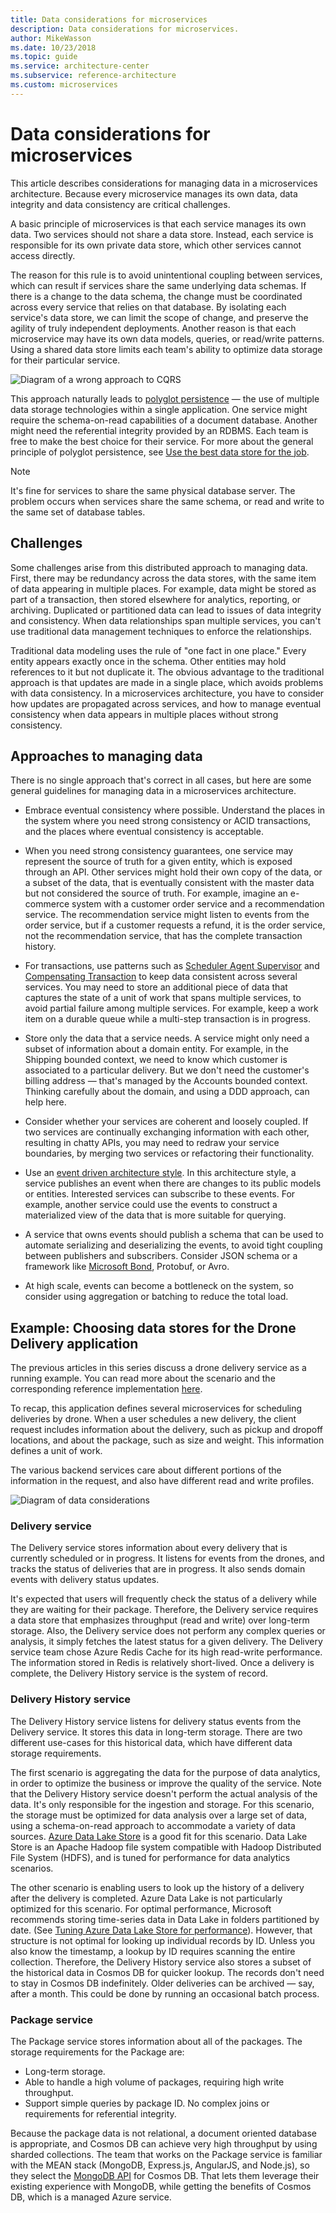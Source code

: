 ```yaml
---
title: Data considerations for microservices
description: Data considerations for microservices.
author: MikeWasson
ms.date: 10/23/2018
ms.topic: guide
ms.service: architecture-center
ms.subservice: reference-architecture
ms.custom: microservices
---
```


# Data considerations for microservices

This article describes considerations for managing data in a microservices architecture. Because every microservice manages its own data, data integrity and data consistency are critical challenges.

A basic principle of microservices is that each service manages its own data. Two services should not share a data store. Instead, each service is responsible for its own private data store, which other services cannot access directly.

The reason for this rule is to avoid unintentional coupling between services, which can result if services share the same underlying data schemas. If there is a change to the data schema, the change must be coordinated across every service that relies on that database. By isolating each service's data store, we can limit the scope of change, and preserve the agility of truly independent deployments. Another reason is that each microservice may have its own data models, queries, or read/write patterns. Using a shared data store limits each team's ability to optimize data storage for their particular service.

![Diagram of a wrong approach to CQRS](../guide/architecture-styles/images/cqrs-microservices-wrong.png)

This approach naturally leads to [polyglot persistence](https://martinfowler.com/bliki/PolyglotPersistence.html) &mdash; the use of multiple data storage technologies within a single application. One service might require the schema-on-read capabilities of a document database. Another might need the referential integrity provided by an RDBMS. Each team is free to make the best choice for their service. For more about the general principle of polyglot persistence, see [Use the best data store for the job](../guide/design-principles/use-the-best-data-store.md).

> [!NOTE]
> It's fine for services to share the same physical database server. The problem occurs when services share the same schema, or read and write to the same set of database tables.

## Challenges

Some challenges arise from this distributed approach to managing data. First, there may be redundancy across the data stores, with the same item of data appearing in multiple places. For example, data might be stored as part of a transaction, then stored elsewhere for analytics, reporting, or archiving. Duplicated or partitioned data can lead to issues of data integrity and consistency. When data relationships span multiple services, you can't use traditional data management techniques to enforce the relationships.

Traditional data modeling uses the rule of "one fact in one place." Every entity appears exactly once in the schema. Other entities may hold references to it but not duplicate it. The obvious advantage to the traditional approach is that updates are made in a single place, which avoids problems with data consistency. In a microservices architecture, you have to consider how updates are propagated across services, and how to manage eventual consistency when data appears in multiple places without strong consistency.

## Approaches to managing data

There is no single approach that's correct in all cases, but here are some general guidelines for managing data in a microservices architecture.

- Embrace eventual consistency where possible. Understand the places in the system where you need strong consistency or ACID transactions, and the places where eventual consistency is acceptable.

- When you need strong consistency guarantees, one service may represent the source of truth for a given entity, which is exposed through an API. Other services might hold their own copy of the data, or a subset of the data, that is eventually consistent with the master data but not considered the source of truth. For example, imagine an e-commerce system with a customer order service and a recommendation service. The recommendation service might listen to events from the order service, but if a customer requests a refund, it is the order service, not the recommendation service, that has the complete transaction history.

- For transactions, use patterns such as [Scheduler Agent Supervisor](../patterns/scheduler-agent-supervisor.md) and [Compensating Transaction](../patterns/compensating-transaction.md) to keep data consistent across several services.  You may need to store an additional piece of data that captures the state of a unit of work that spans multiple services, to avoid partial failure among multiple services. For example, keep a work item on a durable queue while a multi-step transaction is in progress.

- Store only the data that a service needs. A service might only need a subset of information about a domain entity. For example, in the Shipping bounded context, we need to know which customer is associated to a particular delivery. But we don't need the customer's billing address &mdash; that's managed by the Accounts bounded context. Thinking carefully about the domain, and using a DDD approach, can help here.

- Consider whether your services are coherent and loosely coupled. If two services are continually exchanging information with each other, resulting in chatty APIs, you may need to redraw your service boundaries, by merging two services or refactoring their functionality.

- Use an [event driven architecture style](../guide/architecture-styles/event-driven.md). In this architecture style, a service publishes an event when there are changes to its public models or entities. Interested services can subscribe to these events. For example, another service could use the events to construct a materialized view of the data that is more suitable for querying.

- A service that owns events should publish a schema that can be used to automate serializing and deserializing the events, to avoid tight coupling between publishers and subscribers. Consider JSON schema or a framework like [Microsoft Bond](https://github.com/Microsoft/bond), Protobuf, or Avro.

- At high scale, events can become a bottleneck on the system, so consider using aggregation or batching to reduce the total load.

## Example: Choosing data stores for the Drone Delivery application

The previous articles in this series discuss a drone delivery service as a running example. You can read more about the scenario and the corresponding reference implementation [here](./drone-delivery.md).

To recap, this application defines several microservices for scheduling deliveries by drone. When a user schedules a new delivery, the client request includes information about the delivery, such as pickup and dropoff locations, and about the package, such as size and weight. This information defines a unit of work.

The various backend services care about different portions of the information in the request, and also have different read and write profiles.

![Diagram of data considerations](./images/data-considerations.png)

### Delivery service

The Delivery service stores information about every delivery that is currently scheduled or in progress. It listens for events from the drones, and tracks the status of deliveries that are in progress. It also sends domain events with delivery status updates.

It's expected that users will frequently check the status of a delivery while they are waiting for their package. Therefore, the Delivery service requires a data store that emphasizes throughput (read and write) over long-term storage. Also, the Delivery service does not perform any complex queries or analysis, it simply fetches the latest status for a given delivery. The Delivery service team chose Azure Redis Cache for its high read-write performance. The information stored in Redis is relatively short-lived. Once a delivery is complete, the Delivery History service is the system of record.

### Delivery History service

The Delivery History service listens for delivery status events from the Delivery service. It stores this data in long-term storage. There are two different use-cases for this historical data, which have different data storage requirements.

The first scenario is aggregating the data for the purpose of data analytics, in order to optimize the business or improve the quality of the service. Note that the Delivery History service doesn't perform the actual analysis of the data. It's only responsible for the ingestion and storage. For this scenario, the storage must be optimized for data analysis over a large set of data, using a schema-on-read approach to accommodate a variety of data sources. [Azure Data Lake Store](/azure/data-lake-store/) is a good fit for this scenario. Data Lake Store is an Apache Hadoop file system compatible with Hadoop Distributed File System (HDFS), and is tuned for performance for data analytics scenarios.

The other scenario is enabling users to look up the history of a delivery after the delivery is completed. Azure Data Lake is not particularly optimized for this scenario. For optimal performance, Microsoft recommends storing time-series data in Data Lake in folders partitioned by date. (See [Tuning Azure Data Lake Store for performance](/azure/data-lake-store/data-lake-store-performance-tuning-guidance)). However, that structure is not optimal for looking up individual records by ID. Unless you also know the timestamp, a lookup by ID requires scanning the entire collection. Therefore, the Delivery History service also stores a subset of the historical data in Cosmos DB for quicker lookup. The records don't need to stay in Cosmos DB indefinitely. Older deliveries can be archived &mdash; say, after a month. This could be done by running an occasional batch process.

### Package service

The Package service stores information about all of the packages. The storage requirements for the Package are:

- Long-term storage.
- Able to handle a high volume of packages, requiring high write throughput.
- Support simple queries by package ID. No complex joins or requirements for referential integrity.

Because the package data is not relational, a document oriented database is appropriate, and Cosmos DB can achieve very high throughput by using sharded collections. The team that works on the Package service is familiar with the MEAN stack (MongoDB, Express.js, AngularJS, and Node.js), so they select the [MongoDB API](/azure/cosmos-db/mongodb-introduction) for Cosmos DB. That lets them leverage their existing experience with MongoDB, while getting the benefits of Cosmos DB, which is a managed Azure service.
